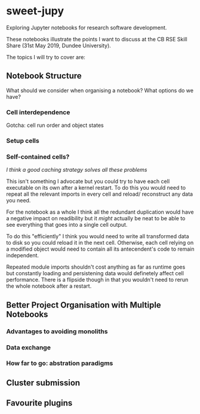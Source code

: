 # sweet-jupy
Exploring Jupyter notebooks for research software development.

These notebooks illustrate the points I want to discuss at the CB RSE Skill Share 
(31st May 2019, Dundee University).

The topics I will try to cover are:

## Notebook Structure 

What should we consider when organising a notebook? What options do we have?

### Cell interdependence
Gotcha: cell run order and object states

### Setup cells

### Self-contained cells?
*I think a good caching strategy solves all these problems*

This isn't something I  advocate but you could try to have each cell executable on
its own after a kernel restart. To do this you would need to repeat all the relevant
imports in every cell and reload/ reconstruct any data you need.

For the notebook as a whole I think all the redundant duplication would have a negative
impact on readibility but it *might* actually be neat to be able to see everything that
goes into a single cell output.

To do this "efficiently" I think you would need to write all transformed data to disk
so you could reload it in the next cell. Otherwise, each cell relying on a modified
object would need to contain all its antecendent's code to remain independent.

Repeated module imports shouldn't cost anything as far as runtime goes but constantly
loading and persistening data would definetely affect cell performance. There is a flipside
though in that you wouldn't need to rerun the whole notebook after a restart.

## Better Project Organisation with Multiple Notebooks
### Advantages to avoiding monoliths
### Data exchange
### How far to go: abstration paradigms

## Cluster submission

## Favourite plugins
